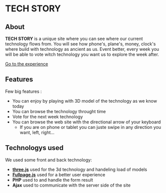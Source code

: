 # TECH STORY

## About

**TECH STORY** is a unique site where you can see where our current technology flows from. You will see how phone's, plane's, money, clock's where build with technology as ancient as us.
Event better, every week you will be able to vote witch technology you want us to explore the week after.

[Go to the experience](http://elph.fr/)

## Features

Few big features :

- You can enjoy by playing with 3D model of the technology as we know today
- You can browse the technology throught time
- Vote for the next week technology
- You can browse the web site with the directional arrow of your keyboard
    - If you are on phone or tablet you can juste swipe in any direction you want, left, right...

## Technologys used

We used some front and back technology:
- **[three.js](https://threejs.org/)** used for the 3d technology and handeling load of models
- **[Fullpage.js](https://alvarotrigo.com/fullPage/)** used for a better user experience
- **PHP** used to and handle the form result
- **Ajax** used to communicate with the server side of the site